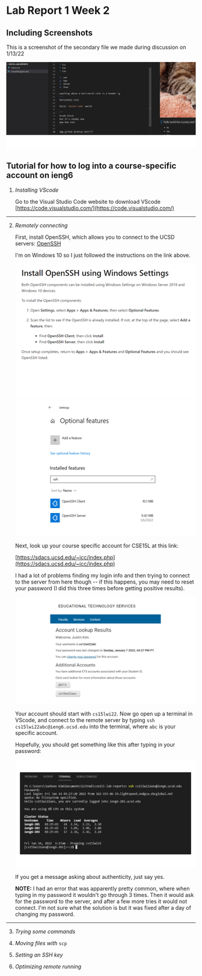 # Lab Report 1 Week 2

## Including Screenshots

This is a screenshot of the secondary file we made during discussion on 1/13/22

![Image](test_screenshot.jpg)

## Tutorial for how to log into a course-specific account on ieng6

1. *Installing VScode*

    Go to the Visual Studio Code website to download VScode [https://code.visualstudio.com/](https://code.visualstudio.com/)

---

2. *Remotely connecting*

    First, install OpenSSH, which allows you to connect to the UCSD servers: [OpenSSH](https://docs.microsoft.com/en-us/windows-server/administration/openssh/openssh_install_firstuse)

    I'm on Windows 10 so I just followed the instructions on the link above.

    ![Image](images/install_openssh_instructions.png)
    ![Image](images/installed_openssh_settings.png)

    Next, look up your course specific account for CSE15L at this link: 

    [https://sdacs.ucsd.edu/~icc/index.php](https://sdacs.ucsd.edu/~icc/index.php)

    I had a lot of problems finding my login info and then trying to connect to the server from here though -- if this happens, you may need to reset your password (I did this three times before getting positive results).

    ![Image](images/account_lookup_results.png)

    Your account should start with `cs15lwi22`. Now go open up a terminal in VScode, and connect to the remote server by typing `ssh cs15lwi22abc@ieng6.ucsd.edu` into the terminal, where `abc` is your specific account. 

    Hopefully, you should get something like this after typing in your password:

    ![Image](images/connected_to_remote_server.png) 

    If you get a message asking about authenticity, just say yes.

    **NOTE:** I had an error that was apparently pretty common, where when typing in my password it wouldn't go through 3 times. Then it would ask for the password to the server, and after a few more tries it would not connect. I'm not sure what the solution is but it was fixed after a day of changing my password.

---

3. *Trying some commands*

    

4. *Moving files with* `scp`
5. *Setting an SSH key*
6. *Optimizing remote running*

